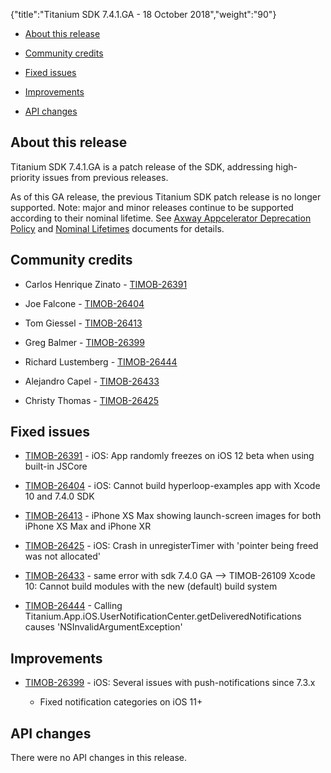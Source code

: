 {"title":"Titanium SDK 7.4.1.GA - 18 October 2018","weight":"90"}

* [About this release](#about-this-release)

* [Community credits](#community-credits)

* [Fixed issues](#fixed-issues)

* [Improvements](#improvements)

* [API changes](#api-changes)

## About this release

Titanium SDK 7.4.1.GA is a patch release of the SDK, addressing high-priority issues from previous releases.

As of this GA release, the previous Titanium SDK patch release is no longer supported. Note: major and minor releases continue to be supported according to their nominal lifetime. See [Axway Appcelerator Deprecation Policy](/docs/appc/AMPLIFY_Appcelerator_Services_Overview/Axway_Appcelerator_Deprecation_Policy/) and [Nominal Lifetimes](/docs/appc/AMPLIFY_Appcelerator_Services_Overview/Axway_Appcelerator_Product_Lifecycle/#nominal-lifetimes) documents for details.

## Community credits

* Carlos Henrique Zinato - [TIMOB-26391](https://jira.appcelerator.org/browse/TIMOB-26391)

* Joe Falcone - [TIMOB-26404](https://jira.appcelerator.org/browse/TIMOB-26404)

* Tom Giessel - [TIMOB-26413](https://jira.appcelerator.org/browse/TIMOB-26413)

* Greg Balmer - [TIMOB-26399](https://jira.appcelerator.org/browse/TIMOB-26399)

* Richard Lustemberg - [TIMOB-26444](https://jira.appcelerator.org/browse/TIMOB-26444)

* Alejandro Capel - [TIMOB-26433](https://jira.appcelerator.org/browse/TIMOB-26433)

* Christy Thomas - [TIMOB-26425](https://jira.appcelerator.org/browse/TIMOB-26425)

## Fixed issues

* [TIMOB-26391](https://jira.appcelerator.org/browse/TIMOB-26391) - iOS: App randomly freezes on iOS 12 beta when using built-in JSCore

* [TIMOB-26404](https://jira.appcelerator.org/browse/TIMOB-26404) - iOS: Cannot build hyperloop-examples app with Xcode 10 and 7.4.0 SDK

* [TIMOB-26413](https://jira.appcelerator.org/browse/TIMOB-26413) - iPhone XS Max showing launch-screen images for both iPhone XS Max and iPhone XR

* [TIMOB-26425](https://jira.appcelerator.org/browse/TIMOB-26425) - iOS: Crash in unregisterTimer with 'pointer being freed was not allocated'

* [TIMOB-26433](https://jira.appcelerator.org/browse/TIMOB-26433) - same error with sdk 7.4.0 GA --> TIMOB-26109 Xcode 10: Cannot build modules with the new (default) build system

* [TIMOB-26444](https://jira.appcelerator.org/browse/TIMOB-26444) - Calling Titanium.App.iOS.UserNotificationCenter.getDeliveredNotifications causes 'NSInvalidArgumentException'

## Improvements

* [TIMOB-26399](https://jira.appcelerator.org/browse/TIMOB-26399) - iOS: Several issues with push-notifications since 7.3.x

    * Fixed notification categories on iOS 11+

## API changes

There were no API changes in this release.
